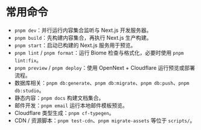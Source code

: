 # 常用命令
- `pnpm dev`：并行运行内容集合监听与 Next.js 开发服务器。
- `pnpm build`：先构建内容集合，再执行 Next.js 生产构建。
- `pnpm start`：启动已构建的 Next.js 服务用于预览。
- `pnpm lint` / `pnpm format`：运行 Biome 检查与格式化，必要时使用 `pnpm lint:fix`。
- `pnpm preview` / `pnpm deploy`：使用 OpenNext + Cloudflare 运行预览或部署流程。
- 数据库相关：`pnpm db:generate`、`pnpm db:migrate`、`pnpm db:push`、`pnpm db:studio`。
- 静态内容：`pnpm docs` 构建文档集合。
- 邮件开发：`pnpm email` 运行本地邮件模板预览。
- Cloudflare 类型生成：`pnpm cf-typegen`。
- CDN / 资源脚本：`pnpm test-cdn`、`pnpm migrate-assets` 等位于 `scripts/`。